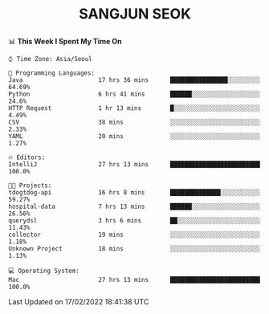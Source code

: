 <h1>
 <p align="center">
   SANGJUN SEOK
 </p>
</h1>

<!--START_SECTION:waka-->
📊 **This Week I Spent My Time On** 

```text
⌚︎ Time Zone: Asia/Seoul

💬 Programming Languages: 
Java                     17 hrs 36 mins      ████████████████░░░░░░░░░   64.69% 
Python                   6 hrs 41 mins       ██████░░░░░░░░░░░░░░░░░░░   24.6% 
HTTP Request             1 hr 13 mins        █░░░░░░░░░░░░░░░░░░░░░░░░   4.49% 
CSV                      38 mins             ░░░░░░░░░░░░░░░░░░░░░░░░░   2.33% 
YAML                     20 mins             ░░░░░░░░░░░░░░░░░░░░░░░░░   1.27%

🔥 Editors: 
IntelliJ                 27 hrs 13 mins      █████████████████████████   100.0%

🐱‍💻 Projects: 
tdogtdog-api             16 hrs 8 mins       ██████████████░░░░░░░░░░░   59.27% 
hospital-data            7 hrs 13 mins       ██████░░░░░░░░░░░░░░░░░░░   26.56% 
querydsl                 3 hrs 6 mins        ██░░░░░░░░░░░░░░░░░░░░░░░   11.43% 
collector                19 mins             ░░░░░░░░░░░░░░░░░░░░░░░░░   1.18% 
Unknown Project          18 mins             ░░░░░░░░░░░░░░░░░░░░░░░░░   1.13%

💻 Operating System: 
Mac                      27 hrs 13 mins      █████████████████████████   100.0%

```


 Last Updated on 17/02/2022 18:41:38 UTC
<!--END_SECTION:waka-->
